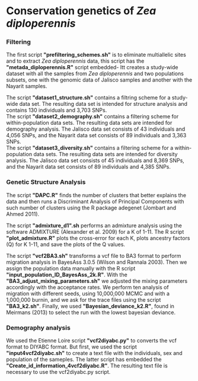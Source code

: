 # Conservation genetics of <em>Zea diploperennis</em>

### Filtering
The first script <strong>"prefiltering_schemes.sh"</strong> is to eliminate multiallelic sites and to extract <em>Zea diploperennis</em> data, this script has the <strong>"metada_diploperennis.R"</strong> script embedded- Itt creates a study-wide dataset with all the samples from <em>Zea diploperennis</em> and two populations subsets, one with the genomic data of Jalisco samples and another with the Nayarit samples.

<p>The script <strong>"dataset1_structure.sh"</strong> contains a filtring scheme for a study-wide data set. The resulting data set is intended for structure analysis and contains 130 individuals and 3,703 SNPs.<br>
The script <strong>"dataset2_demography.sh"</strong> contains a filtering scheme for within-population data sets. The resulting data sets are intended for demography analysis. The Jalisco data set consists of 43 individuals and 4,056 SNPs, and the Nayarit data set consists of 89 individuals and 3,363 SNPs.<br>
The script <strong>"dataset3_diversity.sh"</strong> contains a filtering scheme for a within-population data sets. The resulting data sets are intended for diversity analysis. The Jalisco data set consists of 45 individuals and 8,369 SNPs, and the Nayarit data set consists of 89 individuals and 4,385 SNPs.</p>

### Genetic Structure Analysis
<p>The script <strong>"DAPC.R"</strong> finds the number of clusters that better explains the data and then runs a Discriminant Analysis of Principal Components with such number of clusters using the R package adegenet (Jombart and Ahmed 2011).</p>

<p>The script <strong>"admixture_d1".sh</strong> performs an admixture analysis using the software ADMIXTURE (Alexander et al. 2009) for a K of 1-11. The R script <strong>"plot_admixture.R"</strong> plots the cross-error for each K, plots ancestry factors (Q) for K 1-11, and save the plots of the Q values.</p>

<p>The script <strong>"vcf2BA3.sh"</strong> transforms a vcf file to BA3 format to perform migration analysis in BayesAss 3.0.5 (Wilson and Rannala 2003). Then we assign the population data manually with the R script <strong>"input_population_ID_BayesAss_2k.R"</strong>. With the <strong>"BA3_adjust_mixing_parameters.sh"</strong> we adjusted the mixing parameters accordingly with the acceptance rates. We perform ten analysis of migration with different seeds, using 10,000,000 MCMC and with a 1,000,000 burnin, and we ask for the trace files using the script <strong>"BA3_k2.sh"</strong>. Finally, we used <strong>"Bayesian_deviance_k2.R"</strong>, found in Meirmans (2013) to select the run with the lowest bayesian deviance.</p>

### Demography analysis
<p>We used the Etienne Loire script <strong>"vcf2diyabc.py"</strong> to converts the vcf format to DIYABC format. But first, we used the script <strong>"input4vcf2diyabc.sh"</strong> to create a text file with the individuals, sex and population of the sameples. The latter script has embedded the <strong>"Create_id_information_4vcf2diyabc.R"</strong>. The resulting text file is necessary to use the vcf2diyabc.py script.</p>
